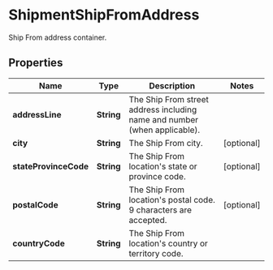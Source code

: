 

# ShipmentShipFromAddress

Ship From address container.

## Properties

| Name | Type | Description | Notes |
|------------ | ------------- | ------------- | -------------|
|**addressLine** | **String** | The Ship From street address including name and number (when applicable). |  |
|**city** | **String** | The Ship From city. |  [optional] |
|**stateProvinceCode** | **String** | The Ship From location&#39;s state or province code. |  [optional] |
|**postalCode** | **String** | The Ship From location&#39;s postal code. 9 characters are accepted. |  [optional] |
|**countryCode** | **String** | The Ship From location&#39;s country or territory code. |  |



